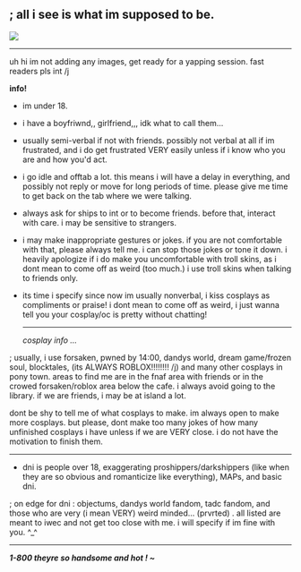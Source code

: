 ## ; all i see is what im supposed to be.

![](https://komarev.com/ghpvc/?username=rasiondetrehasarrived&color=blueviolet)

---

uh hi im not adding any images, get ready for a yapping session. fast readers pls int /j

**info!** 
- im under 18.

- i have a boyfriwnd,, girlfriend,,, idk what to call them...

- usually semi-verbal if not with friends. possibly not verbal at all if im frustrated, and i do get frustrated VERY easily unless if i know who you are and how you'd act.
  
- i go idle and offtab a lot. this means i will have a delay in everything, and possibly not reply or move for long periods of time. please give me time to get back on the tab where we were talking.
  
- always ask for ships to int or to become friends. before that, interact with care. i may be sensitive to strangers.

- i may make inappropriate gestures or jokes. if you are not comfortable with that, please always tell me. i can stop those jokes or tone it down. i heavily apologize if i do make you uncomfortable with troll skins, as i dont mean to come off as weird (too much.) i use troll skins when talking to friends only.

- its time i specify since now im usually nonverbal, i kiss cosplays as compliments or praise! i dont mean to come off as weird, i just wanna tell you your cosplay/oc is pretty without chatting!

  ---

  *cosplay info …*

; usually, i use forsaken, pwned by 14:00, dandys world, dream game/frozen soul, blocktales, (its ALWAYS ROBLOX!!!!!!!! /j) and many other cosplays in pony town. areas to find me are in the fnaf area with friends or in the crowed forsaken/roblox area below the cafe. i always avoid going to the library. if we are friends, i may be at island a lot.

dont be shy to tell me of what cosplays to make. im always open to make more cosplays. but please, dont make too many jokes of how many unfinished cosplays i have unless if we are VERY close. i do not have the motivation to finish them.

---

  - dni is people over 18, exaggerating proshippers/darkshippers (like when they are so obvious and romanticize like everything), MAPs, and basic dni.

; on edge for dni : objectums, dandys world fandom, tadc fandom, and those who are very (i mean VERY) weird minded... (prvrted) . all listed are meant to iwec and not get too close with me. i will specify if im fine with you. ^_^

---

***1-800 theyre so handsome and hot ! ~***
